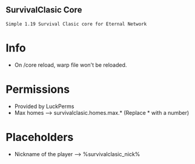## SurvivalClasic Core

    
    Simple 1.19 Survival Clasic core for Eternal Network

# Info

- On /core reload, warp file won't be reloaded.

# Permissions

 - Provided by LuckPerms
 - Max homes --> survivalclasic.homes.max.* (Replace * with a number)

# Placeholders

 - Nickname of the player --> %survivalclasic_nick%